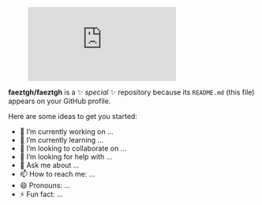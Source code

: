 <html>
  <body>
  <figure><embed src="https://wakatime.com/share/@f4ez/ca515b67-269c-44b7-a013-55d2d37470a2.svg"></embed></figure>
  </body>
</html>

**faeztgh/faeztgh** is a ✨ _special_ ✨ repository because its `README.md` (this file) appears on your GitHub profile.

Here are some ideas to get you started:

- 🔭 I’m currently working on ...
- 🌱 I’m currently learning ...
- 👯 I’m looking to collaborate on ...
- 🤔 I’m looking for help with ...
- 💬 Ask me about ...
- 📫 How to reach me: ...
- 😄 Pronouns: ...
- ⚡ Fun fact: ...

